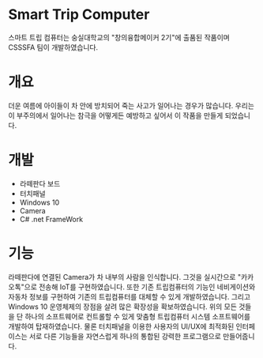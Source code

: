 # Smart Trip Computer
스마트 트립 컴퓨터는 숭실대학교의 "창의융합메이커 2기"에 출품된 작품이며 CSSSFA 팀이 개발하였습니다.

# 개요
더운 여름에 아이들이 차 안에 방치되어 죽는 사고가 일어나는 경우가 많습니다.
우리는 이 부주의에서 일어나는 참극을 어떻게든 예방하고 싶어서 이 작품을 만들게 되었습니다.

# 개발
- 라떼판다 보드
- 터치패널
- Windows 10
- Camera
- C# .net FrameWork

# 기능
라떼판다에 연결된 Camera가 차 내부의 사람을 인식합니다.
그것을 실시간으로 "카카오톡"으로 전송해 IoT를 구현하였습니다.
또한 기존 트립컴퓨터의 기능인 네비게이션와 자동차 정보를 구현하여 기존의 트립컴퓨터를 대체할 수 있게 개발하였습니다.
그리고 Windows 10 운영체제의 장점을 살려 많은 확장성을 확보하였습니다.
위의 모든 것들을 단 하나의 소프트웨어로 컨트롤할 수 있게 맞춤형 트립컴퓨터 시스템 소프트웨어를 개발하여 탑재하였습니다.
물론 터치패널을 이용한 사용자의 UI/UX에 최적화된 인터페이스는 서로 다른 기능들을 자연스럽게 하나의 통합된 강력한 프로그램으로 만들어줍니다.
